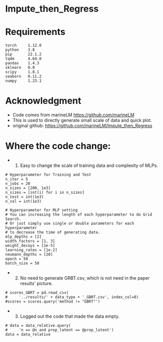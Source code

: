 # Impute_then_Regress
# Requirements
```
torch     1.12.0
python    3.8
pip       22.1.2
tqdm      4.64.0
pandas    1.4.3
sklearn   0.0
scipy     1.8.1
seaborn   0.11.2
numpy     1.23.1
```
# Acknowledgment
- Code comes from marineLM https://github.com/marineLM
- This is used to directly generate small scale of data and quick plot.
- original github: https://github.com/marineLM/Impute_then_Regress
# Where the code change:
- 1. Easy to change the scale of training data and complexity of MLPs.
```
# Hyperparameter for Training and Test
n_iter = 5
n_jobs = 20
n_sizes = [200, 1e3]
n_sizes = [int(i) for i in n_sizes]
n_test = int(1e3)
n_val = int(1e3)

# Hyperparameter for MLP setting
# You can increasing the length of each hyperparameter to do Grid Search.
# Or just simply use single or double parameters for each hyperparameter 
# to decrease the time of generating data.
mlp_depths = [2]
width_factors = [1, 3]
weight_decays = [1e-5]
learning_rates = [1e-2]
neumann_depths = [20]
epoch = 50
batch_size = 50
```
- 2. No need to generate GRBT.csv, which is not need in the paper results' picture.
```
# scores_GBRT = pd.read_csv(
#     '../results/' + data_type + '_GBRT.csv', index_col=0)
#scores = scores.query('method != "GBRT"')
```
- 3. Logged out the code that made the data empty.
```
# data = data_relative.query(
#     'n == @n and prop_latent == @prop_latent')
data = data_relative
```
